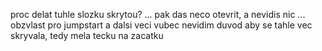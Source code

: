 proc delat tuhle slozku skrytou? ... pak das neco otevrit, a nevidis nic ... obzvlast pro jumpstart a dalsi veci vubec nevidim duvod aby se tahle vec skryvala, tedy mela tecku na zacatku

